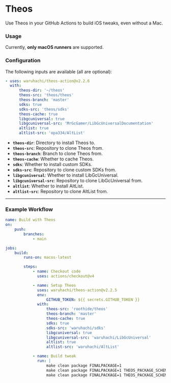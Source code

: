 # Theos

Use Theos in your GitHub Actions to build iOS tweaks, even without a Mac.

### Usage

Currently, **only macOS runners** are supported.

### Configuration

The following inputs are available (all are optional):

```yaml
- uses: waruhachi/theos-action@v2.2.6
  with:
      theos-dir: '~/theos'
      theos-src: 'theos/theos'
      theos-branch: 'master'
      sdks: true
      sdks-src: 'theos/sdks'
      theos-cache: true
      libgcuniversal: true
      libgcuniversal-src: 'MrGcGamer/LibGcUniversalDocumentation'
      altlist: true
      altlist-src: 'opa334/AltList'
```

-   **`theos-dir`**: Directory to install Theos to.
-   **`theos-src`**: Repository to clone Theos from.
-   **`theos-branch`**: Branch to clone Theos from.
-   **`theos-cache`**: Whether to cache Theos.
-   **`sdks`**: Whether to install custom SDKs.
-   **`sdks-src`**: Repository to clone custom SDKs from.
-   **`libgcuniversal`**: Whether to install LibGcUniversal.
-   **`libgcuniversal-src`**: Repository to clone LibGcUniversal from.
-   **`altlist`**: Whether to install AltList.
-   **`altlist-src`**: Repository to clone AltList from.

---

### Example Workflow

```yaml
name: Build with Theos
on:
    push:
        branches:
            - main

jobs:
    build:
        runs-on: macos-latest

        steps:
            - name: Checkout code
              uses: actions/checkout@v4

            - name: Setup Theos
              uses: waruhachi/theos-action@v2.2.5
              env:
                  GITHUB_TOKEN: ${{ secrets.GITHUB_TOKEN }}
              with:
                  theos-src: 'roothide/theos'
                  theos-branch: 'master'
                  theos-cache: true
                  sdks: true
                  sdks-src: 'waruhachi/sdks'
                  libgcuniversal: true
                  libgcuniversal-src: 'waruhachi/LibGcUniversal'
                  altlist: true
                  altlist-src: 'waruhachi/AltList'

            - name: Build tweak
              run: |
                  make clean package FINALPACKAGE=1
                  make clean package FINALPACKAGE=1 THEOS_PACKAGE_SCHEME=rootless
                  make clean package FINALPACKAGE=1 THEOS_PACKAGE_SCHEME=roothide
```

